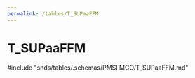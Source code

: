 ```yaml
---
permalink: /tables/T_SUPaaFFM
---
```

# T\_SUPaaFFM
<!-- SPDX-License-Identifier: MPL-2.0 -->

<!-- ATTENTION : Ne pas supprimer ou modifier la ligne ci-dessous -->
#include "snds/tables/.schemas/PMSI MCO/T_SUPaaFFM.md"
<!-- ATTENTION : Ne pas supprimer ou modifier la ligne ci-dessus -->
